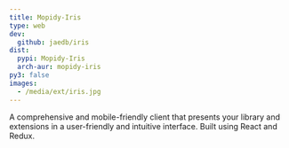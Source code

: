 ```yaml
---
title: Mopidy-Iris
type: web
dev:
  github: jaedb/iris
dist:
  pypi: Mopidy-Iris
  arch-aur: mopidy-iris
py3: false
images:
  - /media/ext/iris.jpg
---
```


A comprehensive and mobile-friendly client that presents your library and
extensions in a user-friendly and intuitive interface.
Built using React and Redux.
